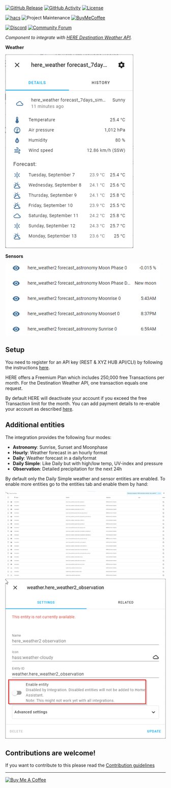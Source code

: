 [![GitHub Release][releases-shield]][releases]
[![GitHub Activity][commits-shield]][commits]
[![License][license-shield]](LICENSE)

[![hacs][hacsbadge]][hacs]
![Project Maintenance][maintenance-shield]
[![BuyMeCoffee][buymecoffeebadge]][buymecoffee]

[![Discord][discord-shield]][discord]
[![Community Forum][forum-shield]][forum]

_Component to integrate with [HERE Destination Weather API][here_destination_weather_api]._

**Weather**

![example][exampleimg]

**Sensors**

![moonphases][moonphases_img]

## Setup

You need to register for an API key (REST & XYZ HUB API/CLI) by following the instructions [here](https://developer.here.com/tutorials/getting-here-credentials/).

HERE offers a Freemium Plan which includes 250,000 free Transactions per month. For the Destination Weather API, one transaction equals one request.

By default HERE will deactivate your account if you exceed the free Transaction limit for the month. You can add payment details to re-enable your account as described [here](https://knowledge.here.com/csm_kb?id=public_kb_csm_details&number=KB0016434).

## Additional entities

The integration provides the following four modes:

* **Astronomy**: Sunrise, Sunset and Moonphase
* **Hourly**: Weather forecast in an hourly format
* **Daily**: Weather forecast in a dailyformat
* **Daily Simple**: Like Daily but with high/low temp, UV-index and pressure
* **Observation**: Detailed precipitation for the next 24h

By default only the Daily Simple weather and sensor entities are enabled.
To enable more entities go to the entities tab and enable them by hand:

![disabled_entities_img][disabled_entities_img]
![enable_entity_img][enable_entity_img]

<!---->

## Contributions are welcome!

If you want to contribute to this please read the [Contribution guidelines](CONTRIBUTING.md)

***

<a href="https://www.buymeacoffee.com/eifinger" target="_blank"><img src="https://www.buymeacoffee.com/assets/img/custom_images/black_img.png" alt="Buy Me A Coffee" style="height: auto !important;width: auto !important;" ></a><br>

[here_destination_weather_api]: https://developer.here.com/documentation/destination-weather/dev_guide/topics/overview.html
[buymecoffee]: https://www.buymeacoffee.com/eifinger
[buymecoffeebadge]: https://img.shields.io/badge/buy%20me%20a%20coffee-donate-yellow.svg?style=for-the-badge
[commits-shield]: https://img.shields.io/github/commit-activity/y/eifinger/hass-here-weather.svg?style=for-the-badge
[commits]: https://github.com/eifinger/hass-here-weather/commits/master
[hacs]: https://github.com/hacs/integration
[hacsbadge]: https://img.shields.io/badge/HACS-Default-orange.svg?style=for-the-badge
[discord]: https://discord.gg/Qa5fW2R
[discord-shield]: https://img.shields.io/discord/330944238910963714.svg?style=for-the-badge
[exampleimg]: https://raw.githubusercontent.com/eifinger/hass-here-weather/master/img/here_weather_7days_forecast.png
[disabled_entities_img]:  https://raw.githubusercontent.com/eifinger/hass-here-weather/master/img/here_weather_disabled_entities.png
[enable_entity_img]:  https://raw.githubusercontent.com/eifinger/hass-here-weather/master/img/here_weather_enable_entity.png
[moonphases_img]:  https://raw.githubusercontent.com/eifinger/hass-here-weather/master/img/here_weather_moonphases.png
[forum-shield]: https://img.shields.io/badge/community-forum-brightgreen.svg?style=for-the-badge
[forum]: https://community.home-assistant.io/
[license-shield]: https://img.shields.io/github/license/eifinger/hass-here-weather.svg?style=for-the-badge
[maintenance-shield]: https://img.shields.io/badge/maintainer-Kevin%20Stillhammer%20%40eifinger-blue.svg?style=for-the-badge
[releases-shield]: https://img.shields.io/github/release/eifinger/hass-here-weather.svg?style=for-the-badge
[releases]: https://github.com/eifinger/hass-weenect/releases

